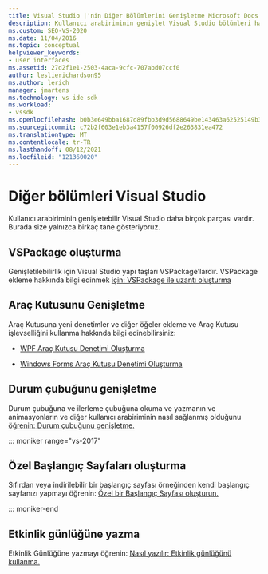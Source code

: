 ```yaml
---
title: Visual Studio |'nin Diğer Bölümlerini Genişletme Microsoft Docs
description: Kullanıcı arabiriminin genişlet Visual Studio bölümleri hakkında bilgi öğrenin. VSPackage oluşturabilir, Etkinlik günlüğüne yazabilir ve Araç Kutusu ile durum çubuğunu genişletebilirsiniz.
ms.custom: SEO-VS-2020
ms.date: 11/04/2016
ms.topic: conceptual
helpviewer_keywords:
- user interfaces
ms.assetid: 27d2f1e1-2503-4aca-9cfc-707abd07ccf0
author: leslierichardson95
ms.author: lerich
manager: jmartens
ms.technology: vs-ide-sdk
ms.workload:
- vssdk
ms.openlocfilehash: b0b3e649bba1687d89fbb3d9d5688649be143463a62525149b3148724331942b
ms.sourcegitcommit: c72b2f603e1eb3a4157f00926df2e263831ea472
ms.translationtype: MT
ms.contentlocale: tr-TR
ms.lasthandoff: 08/12/2021
ms.locfileid: "121360020"
---
```

# <a name="extend-other-parts-of-visual-studio"></a>Diğer bölümleri Visual Studio

Kullanıcı arabiriminin genişletebilir Visual Studio daha birçok parçası vardır. Burada size yalnızca birkaç tane gösteriyoruz.

## <a name="create-a-vspackage"></a>VSPackage oluşturma

Genişletilebilirlik için Visual Studio yapı taşları VSPackage'lardır.  VSPackage ekleme hakkında bilgi edinmek [için: VSPackage ile uzantı oluşturma](../extensibility/creating-an-extension-with-a-vspackage.md)

## <a name="extend-the-toolbox"></a>Araç Kutusunu Genişletme

Araç Kutusuna yeni denetimler ve diğer öğeler ekleme ve Araç Kutusu işlevselliğini kullanma hakkında bilgi edinebilirsiniz:

- [WPF Araç Kutusu Denetimi Oluşturma](../extensibility/creating-a-wpf-toolbox-control.md)

- [Windows Forms Araç Kutusu Denetimi Oluşturma](../extensibility/creating-a-windows-forms-toolbox-control.md)

## <a name="extend-the-status-bar"></a>Durum çubuğunu genişletme

Durum çubuğuna ve ilerleme çubuğuna okuma ve yazmanın ve animasyonların ve diğer kullanıcı arabiriminin nasıl sağlanmış olduğunu [öğrenin: Durum çubuğunu genişletme.](../extensibility/extending-the-status-bar.md)

::: moniker range="vs-2017"

## <a name="create-custom-start-pages"></a>Özel Başlangıç Sayfaları oluşturma

Sıfırdan veya indirilebilir bir başlangıç sayfası örneğinden kendi başlangıç sayfanızı yapmayı öğrenin: [Özel bir Başlangıç Sayfası oluşturun.](../extensibility/creating-a-custom-start-page.md)

::: moniker-end

## <a name="write-to-the-activity-log"></a>Etkinlik günlüğüne yazma

Etkinlik Günlüğüne yazmayı öğrenin: [Nasıl yazılır: Etkinlik günlüğünü kullanma.](../extensibility/how-to-use-the-activity-log.md)
